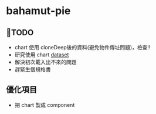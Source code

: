 # bahamut-pie

## 📝TODO
- chart 使用 cloneDeep後的資料(避免物件傳址問題)，檢查!!
- 研究使用 chart [dataset](https://echarts.apache.org/zh/tutorial.html#%E4%BD%BF%E7%94%A8%20dataset%20%E7%AE%A1%E7%90%86%E6%95%B0%E6%8D%AE)
- 解決初次載入出不來的問題
- 趕緊生個規格書

## 優化項目
- 把 chart 製成 component
